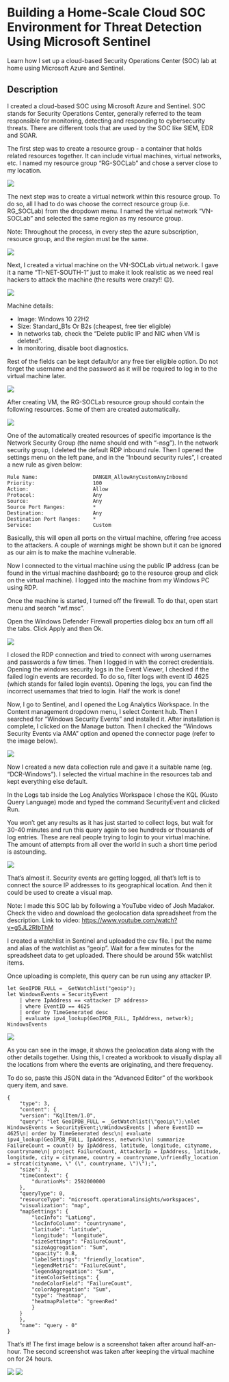 # Building a Home-Scale Cloud SOC Environment for Threat Detection Using Microsoft Sentinel
Learn how I set up a cloud-based Security Operations Center (SOC) lab at home using Microsoft Azure and Sentinel.

## Description
I created a cloud-based SOC using Microsoft Azure and Sentinel. SOC stands for Security Operations Center, generally referred to the team responsible for monitoring, detecting and responding to cybersecurity threats. There are different tools that are used by the SOC like SIEM, EDR and SOAR.

The first step was to create a resource group - a container that holds related resources together. It can include virtual machines, virtual networks, etc. I named my resource group “RG-SOCLab” and chose a server close to my location.

<img src="https://github.com/shubodaya/HomeSOC/blob/8b56c75b438ac0f5a7c0f6e0199e02298212df50/Images/f1.png"/>

The next step was to create a virtual network within this resource group. To do so, all I had to do was choose the correct resource group (i.e. RG_SOCLab) from the dropdown menu. I named the virtual network “VN-SOCLab” and selected the same region as my resource group.

Note: Throughout the process, in every step the azure subscription, resource group, and the region must be the same.

<img src="https://github.com/shubodaya/HomeSOC/blob/8b56c75b438ac0f5a7c0f6e0199e02298212df50/Images/f2.png"/>

Next, I created a virtual machine on the VN-SOCLab virtual network. I gave it a name “TI-NET-SOUTH-1” just to make it look realistic as we need real hackers to attack the machine (the results were crazy!! 😉).

<img src="https://github.com/shubodaya/HomeSOC/blob/8b56c75b438ac0f5a7c0f6e0199e02298212df50/Images/f3.png"/>

Machine details:

- Image: Windows 10 22H2
- Size: Standard_B1s Or B2s (cheapest, free tier eligible)
- In networks tab, check the “Delete public IP and NIC when VM is deleted”.
- In monitoring, disable boot diagnostics.

Rest of the fields can be kept default/or any free tier eligible option. Do not forget the username and the password as it will be required to log in to the virtual machine later.

<img src="https://github.com/shubodaya/HomeSOC/blob/8b56c75b438ac0f5a7c0f6e0199e02298212df50/Images/f4.png"/>

After creating VM, the RG-SOCLab resource group should contain the following resources. Some of them are created automatically.

<img src="https://github.com/shubodaya/HomeSOC/blob/8b56c75b438ac0f5a7c0f6e0199e02298212df50/Images/f5.png"/>

One of the automatically created resources of specific importance is the Network Security Group (the name should end with “-nsg”). In the network security group, I deleted the default RDP inbound rule. Then I opened the settings menu on the left pane, and in the “Inbound security rules”, I created a new rule as given below:

```
Rule Name:                  DANGER_AllowAnyCustomAnyInbound
Priority:                   100
Action:                     Allow
Protocol:                   Any
Source:                     Any
Source Port Ranges:         *
Destination:                Any
Destination Port Ranges:    *
Service:                    Custom
```
Basically, this will open all ports on the virtual machine, offering free access to the attackers. A couple of warnings might be shown but it can be ignored as our aim is to make the machine vulnerable.

Now I connected to the virtual machine using the public IP address (can be found in the virtual machine dashboard; go to the resource group and click on the virtual machine). I logged into the machine from my Windows PC using RDP.

Once the machine is started, I turned off the firewall. To do that, open start menu and search “wf.msc”.

Open the Windows Defender Firewall properties dialog box an turn off all the tabs. Click Apply and then Ok.

<img src="https://github.com/shubodaya/HomeSOC/blob/8b56c75b438ac0f5a7c0f6e0199e02298212df50/Images/f7.png"/>

I closed the RDP connection and tried to connect with wrong usernames and passwords a few times. Then I logged in with the correct credentials. Opening the windows security logs in the Event Viewer, I checked if the failed login events are recorded. To do so, filter logs with event ID 4625 (which stands for failed login events). Opening the logs, you can find the incorrect usernames that tried to login. Half the work is done!

Now, I go to Sentinel, and I opened the Log Analytics Workspace. In the Content management dropdown menu, I select Content hub. Then I searched for “Windows Security Events” and installed it. After installation is complete, I clicked on the Manage button. Then I checked the “Windows Security Events via AMA” option and opened the connector page (refer to the image below).

<img src="https://github.com/shubodaya/HomeSOC/blob/8b56c75b438ac0f5a7c0f6e0199e02298212df50/Images/f8.png"/>

Now I created a new data collection rule and gave it a suitable name (eg. “DCR-Windows”). I selected the virtual machine in the resources tab and kept everything else default.

In the Logs tab inside the Log Analytics Workspace I chose the KQL (Kusto Query Language) mode and typed the command SecurityEvent and clicked Run.

You won’t get any results as it has just started to collect logs, but wait for 30-40 minutes and run this query again to see hundreds or thousands of log entries. These are real people trying to login to your virtual machine. The amount of attempts from all over the world in such a short time period is astounding.

<img src="https://github.com/shubodaya/HomeSOC/blob/8b56c75b438ac0f5a7c0f6e0199e02298212df50/Images/f9.png"/>

That’s almost it. Security events are getting logged, all that’s left is to connect the source IP addresses to its geographical location. And then it could be used to create a visual map.

Note: I made this SOC lab by following a YouTube video of Josh Madakor. Check the video and download the geolocation data spreadsheet from the description.
Link to video: https://www.youtube.com/watch?v=g5JL2RIbThM

I created a watchlist in Sentinel and uploaded the csv file. I put the name and alias of the watchlist as “geoip”. Wait for a few minutes for the spreadsheet data to get uploaded. There should be around 55k watchlist items.

Once uploading is complete, this query can be run using any attacker IP.
```
let GeoIPDB_FULL = _GetWatchlist("geoip");
let WindowsEvents = SecurityEvent
    | where IpAddress == <attacker IP address>
    | where EventID == 4625
    | order by TimeGenerated desc
    | evaluate ipv4_lookup(GeoIPDB_FULL, IpAddress, network);
WindowsEvents
```
<img src="https://github.com/shubodaya/HomeSOC/blob/8b56c75b438ac0f5a7c0f6e0199e02298212df50/Images/f11.png"/>

As you can see in the image, it shows the geolocation data along with the other details together. Using this, I created a workbook to visually display all the locations from where the events are originating, and there frequency.

To do so, paste this JSON data in the “Advanced Editor” of the workbook query item, and save.

```
{
	"type": 3,
	"content": {
	"version": "KqlItem/1.0",
	"query": "let GeoIPDB_FULL = _GetWatchlist(\"geoip\");\nlet WindowsEvents = SecurityEvent;\nWindowsEvents | where EventID == 4625\n| order by TimeGenerated desc\n| evaluate ipv4_lookup(GeoIPDB_FULL, IpAddress, network)\n| summarize FailureCount = count() by IpAddress, latitude, longitude, cityname, countryname\n| project FailureCount, AttackerIp = IpAddress, latitude, longitude, city = cityname, country = countryname,\nfriendly_location = strcat(cityname, \" (\", countryname, \")\");",
	"size": 3,
	"timeContext": {
		"durationMs": 2592000000
	},
	"queryType": 0,
	"resourceType": "microsoft.operationalinsights/workspaces",
	"visualization": "map",
	"mapSettings": {
		"locInfo": "LatLong",
		"locInfoColumn": "countryname",
		"latitude": "latitude",
		"longitude": "longitude",
		"sizeSettings": "FailureCount",
		"sizeAggregation": "Sum",
		"opacity": 0.8,
		"labelSettings": "friendly_location",
		"legendMetric": "FailureCount",
		"legendAggregation": "Sum",
		"itemColorSettings": {
		"nodeColorField": "FailureCount",
		"colorAggregation": "Sum",
		"type": "heatmap",
		"heatmapPalette": "greenRed"
		}
	}
	},
	"name": "query - 0"
}
```

That’s it! The first image below is a screenshot taken after around half-an-hour. The second screenshot was taken after keeping the virtual machine on for 24 hours.

<img src="https://github.com/shubodaya/HomeSOC/blob/8b56c75b438ac0f5a7c0f6e0199e02298212df50/Images/f13.png"/>
<img src="https://github.com/shubodaya/HomeSOC/blob/8b56c75b438ac0f5a7c0f6e0199e02298212df50/Images/f14.png"/>
